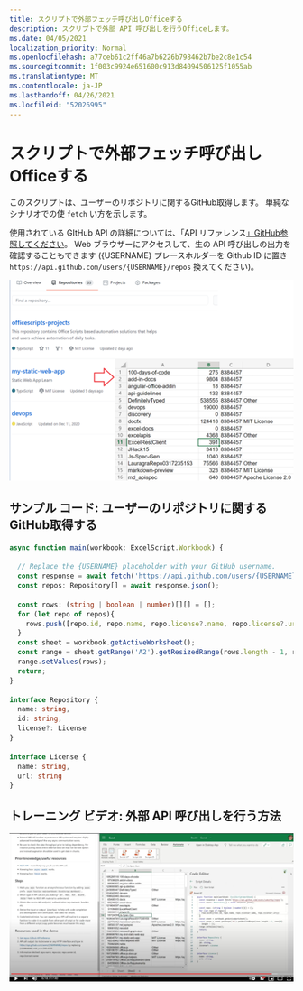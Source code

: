 ```yaml
---
title: スクリプトで外部フェッチ呼び出しOfficeする
description: スクリプトで外部 API 呼び出しを行うOfficeします。
ms.date: 04/05/2021
localization_priority: Normal
ms.openlocfilehash: a77ceb61c2ff46a7b6226b798462b7be2c8e1c54
ms.sourcegitcommit: 1f003c9924e651600c913d84094506125f1055ab
ms.translationtype: MT
ms.contentlocale: ja-JP
ms.lasthandoff: 04/26/2021
ms.locfileid: "52026995"
---
```

# <a name="use-external-fetch-calls-in-office-scripts"></a>スクリプトで外部フェッチ呼び出しOfficeする

このスクリプトは、ユーザーのリポジトリに関するGitHub取得します。 単純なシナリオでの使 `fetch` い方を示します。

使用されている GItHub API の詳細については、「API リファレンス[」GitHub参照してください](https://docs.github.com/rest/reference/repos#list-repositories-for-a-user)。 Web ブラウザーにアクセスして、生の API 呼び出しの出力を確認することもできます ({USERNAME} プレースホルダーを Github ID に置き `https://api.github.com/users/{USERNAME}/repos` 換えてください)。

![リポジトリ情報の取得例](../../images/git.png)

## <a name="sample-code-get-basic-information-about-users-github-repositories"></a>サンプル コード: ユーザーのリポジトリに関するGitHub取得する

```TypeScript
async function main(workbook: ExcelScript.Workbook) {

  // Replace the {USERNAME} placeholder with your GitHub username.
  const response = await fetch('https://api.github.com/users/{USERNAME}/repos');
  const repos: Repository[] = await response.json();
  
  const rows: (string | boolean | number)[][] = [];
  for (let repo of repos){ 
    rows.push([repo.id, repo.name, repo.license?.name, repo.license?.url])
  }
  const sheet = workbook.getActiveWorksheet();
  const range = sheet.getRange('A2').getResizedRange(rows.length - 1, rows[0].length - 1);
  range.setValues(rows);
  return;
}

interface Repository {
  name: string,
  id: string,
  license?: License 
}

interface License {
  name: string,
  url: string
}
```

## <a name="training-video-how-to-make-external-api-calls"></a>トレーニング ビデオ: 外部 API 呼び出しを行う方法

[![外部 API 呼び出しの実行方法に関するビデオを見る](../../images/api-vid.png)](https://youtu.be/fulP29J418E "外部 API 呼び出しを行う方法に関するビデオ")
